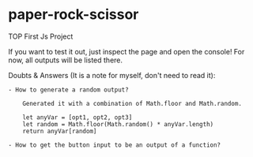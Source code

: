 # paper-rock-scissor
TOP First Js Project

If you want to test it out, just inspect the page and open the console! For now, all outputs will be listed there.

Doubts & Answers (It is a note for myself, don't need to read it):

    - How to generate a random output?

        Generated it with a combination of Math.floor and Math.random.

        let anyVar = [opt1, opt2, opt3]
        let random = Math.floor(Math.random() * anyVar.length)
        return anyVar[random]

    - How to get the button input to be an output of a function?